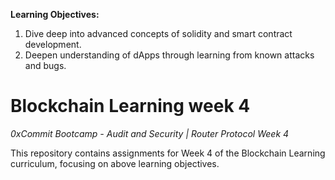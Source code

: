 **Learning Objectives:**
1. Dive deep into advanced concepts of solidity and smart contract development.
2. Deepen understanding of dApps through learning from known attacks and bugs.

# Blockchain Learning week 4
_0xCommit Bootcamp - Audit and Security | Router Protocol Week 4_

This repository contains assignments for Week 4 of the Blockchain Learning curriculum, focusing on above learning objectives.
